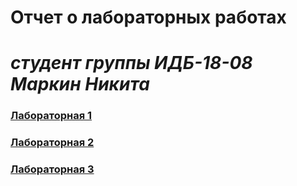 # Отчет о лабораторных работах
 # ___студент группы ИДБ-18-08 Маркин Никита___
 ### [Лабораторная 1](https://github.com/MarkinNikita/MARKIN/wiki/лаба-1)
### [Лабораторная 2](https://github.com/MarkinNikita/MARKIN/wiki/лаба-2)
### [Лабораторная 3]()
